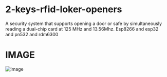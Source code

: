 # 2-keys-rfid-loker-openers
A security system that supports opening a door or safe by simultaneously reading a dual-chip card at 125 MHz and 13.56Mhz.
Esp8266 and esp32 and pn532 and rdm6300

# IMAGE
![image](https://github.com/user-attachments/assets/7283730e-d265-4445-b874-19eb5912df0d)
